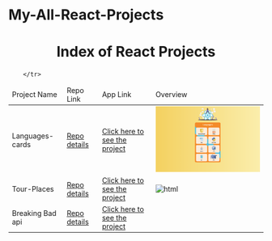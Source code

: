 # My-All-React-Projects
<p align="center"> 
<h1 align="center">Index of React Projects</h1>
</p>
<table>
    <thead>
        <tr>
            <td>Project Name</td>
            <td>Repo Link</td>
            <td>App Link</td>
            <td>Overview</td>
        </tr>
    </thead>
    <tbody> 
        <tr>
            <td>Languages-cards</td>
            <td><a href="https://github.com/musagurbuz4661/languages-cards/tree/main">Repo details</a></td>
            <td><a href="https://musagurbuz4661.github.io/languages-cards/">Click here to see the project</a></td>
            <td><img style="width:500px;" src="https://github.com/musagurbuz4661/languages-cards/blob/main/language-cards.gif" alt="html" height=130></td> 
        </tr>
         <tr>
            <td>Tour-Places</td>
            <td><a href="https://github.com/musagurbuz4661/React/tree/main/projects/tour-places">Repo details</a></td>
            <td><a href="https://musagurbuz4661.github.io/tour-places/">Click here to see the project</a></td>
            <td><img style="width:500px;" src="https://github.com/musagurbuz4661/React/blob/main/projects/tour-places/tour-project.gif" alt="html" height=130></td> 
        </tr>
        <tr>
            <td>Breaking Bad api</td>
            <td><a href="https://github.com/musagurbuz4661/breakingbad-react-app/tree/main">Repo details</a></td>
            <td><a href="https://musagurbuz4661.github.io/breakingbad-react-app/">Click here to see the project</a></td>
            
        </tr>
</tbody>
</table>

